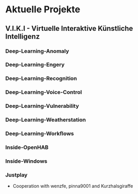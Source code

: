 # Aktuelle Projekte
## V.I.K.I - Virtuelle Interaktive Künstliche Intelligenz
### Deep-Learning-Anomaly
### Deep-Learning-Engery
### Deep-Learning-Recognition
### Deep-Learning-Voice-Control
### Deep-Learning-Vulnerability
### Deep-Learning-Weatherstation
### Deep-Learning-Workflows
### Inside-OpenHAB
### Inside-Windows
### Justplay
- Cooperation with wenzfe, pinna9001 and Kurzhalsgiraffe

<!--
**fotox/fotox** is a ✨ _special_ ✨ repository because its `README.md` (this file) appears on your GitHub profile.

Here are some ideas to get you started:

- 🔭 I’m currently working on ...
- 🌱 I’m currently learning ...
- 👯 I’m looking to collaborate on ...
- 🤔 I’m looking for help with ...
- 💬 Ask me about ...
- 📫 How to reach me: ...
- 😄 Pronouns: ...
- ⚡ Fun fact: ...
-->
